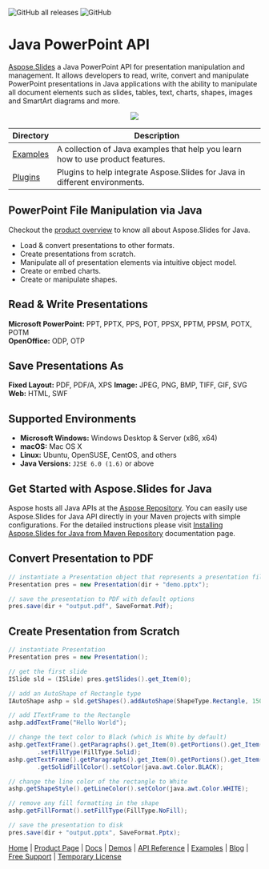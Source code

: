 ![GitHub all releases](https://img.shields.io/github/downloads/aspose-slides/Aspose.slides-for-Java/total) ![GitHub](https://img.shields.io/github/license/aspose-slides/Aspose.slides-for-java)
# Java PowerPoint API

[Aspose.Slides](https://products.aspose.com/slides/java) a Java PowerPoint API for presentation manipulation and management. It allows developers to read, write, convert and manipulate PowerPoint presentations in Java applications with the ability to manipulate all document elements such as slides, tables, text, charts, shapes, images and SmartArt diagrams and more.

<p align="center">

  <a title="Download complete Aspose.Slides for Java source code" href="https://github.com/asposeslides/Aspose_Slides_Java/archive/master.zip">
	<img src="https://raw.github.com/AsposeExamples/java-examples-dashboard/master/images/downloadZip-Button-Large.png" />
  </a>
</p>

Directory | Description
--------- | -----------
[Examples](https://github.com/aspose-slides/Aspose.Slides-for-Java/tree/master/Examples)  | A collection of Java examples that help you learn how to use product features.
[Plugins](https://github.com/aspose-slides/Aspose.Slides-for-Java/tree/master/Plugins)  | Plugins to help integrate Aspose.Slides for Java in different environments.


## PowerPoint File Manipulation via Java

Checkout the [product overview](https://docs.aspose.com/slides/java/product-overview/) to know all about Aspose.Slides for Java. 

- Load & convert presentations to other formats.
- Create presentations from scratch. 
- Manipulate all of presentation elements via intuitive object model.
- Create or embed charts.
- Create or manipulate shapes.

## Read & Write Presentations

**Microsoft PowerPoint:** PPT, PPTX, PPS, POT, PPSX, PPTM, PPSM, POTX, POTM\
**OpenOffice:** ODP, OTP

## Save Presentations As

**Fixed Layout:** PDF, PDF/A, XPS
**Image:** JPEG, PNG, BMP, TIFF, GIF, SVG
**Web:** HTML, SWF

## Supported Environments

- **Microsoft Windows:** Windows Desktop & Server (x86, x64)
- **macOS:** Mac OS X
- **Linux:** Ubuntu, OpenSUSE, CentOS, and others
- **Java Versions:** `J2SE 6.0 (1.6)` or above

## Get Started with Aspose.Slides for Java

Aspose hosts all Java APIs at the [Aspose Repository](https://repository.aspose.com/webapp/#/artifacts/browse/tree/General/repo/com/aspose/aspose-slides). You can easily use Aspose.Slides for Java API directly in your Maven projects with simple configurations. For the detailed instructions please visit [Installing Aspose.Slides for Java from Maven Repository](https://docs.aspose.com/slides/java/installation/) documentation page.

## Convert Presentation to PDF

```java
// instantiate a Presentation object that represents a presentation file
Presentation pres = new Presentation(dir + "demo.pptx");

// save the presentation to PDF with default options
pres.save(dir + "output.pdf", SaveFormat.Pdf);
```

## Create Presentation from Scratch

```java
// instantiate Presentation
Presentation pres = new Presentation();

// get the first slide
ISlide sld = (ISlide) pres.getSlides().get_Item(0);

// add an AutoShape of Rectangle type
IAutoShape ashp = sld.getShapes().addAutoShape(ShapeType.Rectangle, 150, 75, 150, 50);

// add ITextFrame to the Rectangle
ashp.addTextFrame("Hello World");

// change the text color to Black (which is White by default)
ashp.getTextFrame().getParagraphs().get_Item(0).getPortions().get_Item(0).getPortionFormat().getFillFormat()
		.setFillType(FillType.Solid);
ashp.getTextFrame().getParagraphs().get_Item(0).getPortions().get_Item(0).getPortionFormat().getFillFormat()
		.getSolidFillColor().setColor(java.awt.Color.BLACK);

// change the line color of the rectangle to White
ashp.getShapeStyle().getLineColor().setColor(java.awt.Color.WHITE);

// remove any fill formatting in the shape
ashp.getFillFormat().setFillType(FillType.NoFill);

// save the presentation to disk
pres.save(dir + "output.pptx", SaveFormat.Pptx);
```

[Home](https://www.aspose.com/) | [Product Page](https://products.aspose.com/slides/java) | [Docs](https://docs.aspose.com/slides/java/) | [Demos](https://products.aspose.app/slides/family) | [API Reference](https://apireference.aspose.com/slides/java) | [Examples](https://github.com/aspose-slides/Aspose.Slides-for-Java) | [Blog](https://blog.aspose.com/category/slides/) | [Free Support](https://forum.aspose.com/c/slides) | [Temporary License](https://purchase.aspose.com/temporary-license)

